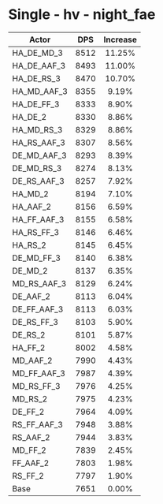 # Single - hv - night_fae
| Actor | DPS | Increase |
|---|:---:|:---:|
|HA_DE_MD_3|8512|11.25%|
|HA_DE_AAF_3|8493|11.00%|
|HA_DE_RS_3|8470|10.70%|
|HA_MD_AAF_3|8355|9.19%|
|HA_DE_FF_3|8333|8.90%|
|HA_DE_2|8330|8.86%|
|HA_MD_RS_3|8329|8.86%|
|HA_RS_AAF_3|8307|8.56%|
|DE_MD_AAF_3|8293|8.39%|
|DE_MD_RS_3|8274|8.13%|
|DE_RS_AAF_3|8257|7.92%|
|HA_MD_2|8194|7.10%|
|HA_AAF_2|8156|6.59%|
|HA_FF_AAF_3|8155|6.58%|
|HA_RS_FF_3|8146|6.46%|
|HA_RS_2|8145|6.45%|
|DE_MD_FF_3|8140|6.38%|
|DE_MD_2|8137|6.35%|
|MD_RS_AAF_3|8129|6.24%|
|DE_AAF_2|8113|6.04%|
|DE_FF_AAF_3|8113|6.03%|
|DE_RS_FF_3|8103|5.90%|
|DE_RS_2|8101|5.87%|
|HA_FF_2|8002|4.58%|
|MD_AAF_2|7990|4.43%|
|MD_FF_AAF_3|7987|4.39%|
|MD_RS_FF_3|7976|4.25%|
|MD_RS_2|7975|4.23%|
|DE_FF_2|7964|4.09%|
|RS_FF_AAF_3|7948|3.88%|
|RS_AAF_2|7944|3.83%|
|MD_FF_2|7839|2.45%|
|FF_AAF_2|7803|1.98%|
|RS_FF_2|7797|1.90%|
|Base|7651|0.00%|
